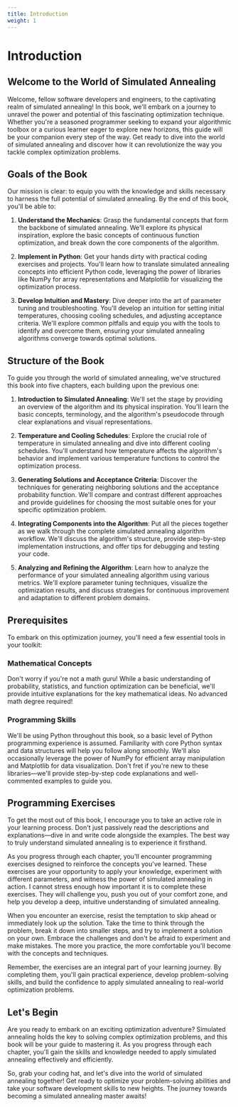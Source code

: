 ```yaml
---
title: Introduction
weight: 1
---
```

# Introduction

## Welcome to the World of Simulated Annealing

Welcome, fellow software developers and engineers, to the captivating realm of simulated annealing! In this book, we'll embark on a journey to unravel the power and potential of this fascinating optimization technique. Whether you're a seasoned programmer seeking to expand your algorithmic toolbox or a curious learner eager to explore new horizons, this guide will be your companion every step of the way. Get ready to dive into the world of simulated annealing and discover how it can revolutionize the way you tackle complex optimization problems.

## Goals of the Book

Our mission is clear: to equip you with the knowledge and skills necessary to harness the full potential of simulated annealing. By the end of this book, you'll be able to:

1. **Understand the Mechanics**: Grasp the fundamental concepts that form the backbone of simulated annealing. We'll explore its physical inspiration, explore the basic concepts of continuous function optimization, and break down the core components of the algorithm.

2. **Implement in Python**: Get your hands dirty with practical coding exercises and projects. You'll learn how to translate simulated annealing concepts into efficient Python code, leveraging the power of libraries like NumPy for array representations and Matplotlib for visualizing the optimization process.

3. **Develop Intuition and Mastery**: Dive deeper into the art of parameter tuning and troubleshooting. You'll develop an intuition for setting initial temperatures, choosing cooling schedules, and adjusting acceptance criteria. We'll explore common pitfalls and equip you with the tools to identify and overcome them, ensuring your simulated annealing algorithms converge towards optimal solutions.

## Structure of the Book

To guide you through the world of simulated annealing, we've structured this book into five chapters, each building upon the previous one:

1. **Introduction to Simulated Annealing**: We'll set the stage by providing an overview of the algorithm and its physical inspiration. You'll learn the basic concepts, terminology, and the algorithm's pseudocode through clear explanations and visual representations.

2. **Temperature and Cooling Schedules**: Explore the crucial role of temperature in simulated annealing and dive into different cooling schedules. You'll understand how temperature affects the algorithm's behavior and implement various temperature functions to control the optimization process.

3. **Generating Solutions and Acceptance Criteria**: Discover the techniques for generating neighboring solutions and the acceptance probability function. We'll compare and contrast different approaches and provide guidelines for choosing the most suitable ones for your specific optimization problem.

4. **Integrating Components into the Algorithm**: Put all the pieces together as we walk through the complete simulated annealing algorithm workflow. We'll discuss the algorithm's structure, provide step-by-step implementation instructions, and offer tips for debugging and testing your code.

5. **Analyzing and Refining the Algorithm**: Learn how to analyze the performance of your simulated annealing algorithm using various metrics. We'll explore parameter tuning techniques, visualize the optimization results, and discuss strategies for continuous improvement and adaptation to different problem domains.

## Prerequisites

To embark on this optimization journey, you'll need a few essential tools in your toolkit:

### Mathematical Concepts

Don't worry if you're not a math guru! While a basic understanding of probability, statistics, and function optimization can be beneficial, we'll provide intuitive explanations for the key mathematical ideas. No advanced math degree required!

### Programming Skills

We'll be using Python throughout this book, so a basic level of Python programming experience is assumed. Familiarity with core Python syntax and data structures will help you follow along smoothly. We'll also occasionally leverage the power of NumPy for efficient array manipulation and Matplotlib for data visualization. Don't fret if you're new to these libraries—we'll provide step-by-step code explanations and well-commented examples to guide you.

## Programming Exercises

To get the most out of this book, I encourage you to take an active role in your learning process. Don't just passively read the descriptions and explanations—dive in and write code alongside the examples. The best way to truly understand simulated annealing is to experience it firsthand.

As you progress through each chapter, you'll encounter programming exercises designed to reinforce the concepts you've learned. These exercises are your opportunity to apply your knowledge, experiment with different parameters, and witness the power of simulated annealing in action. I cannot stress enough how important it is to complete these exercises. They will challenge you, push you out of your comfort zone, and help you develop a deep, intuitive understanding of simulated annealing.

When you encounter an exercise, resist the temptation to skip ahead or immediately look up the solution. Take the time to think through the problem, break it down into smaller steps, and try to implement a solution on your own. Embrace the challenges and don't be afraid to experiment and make mistakes. The more you practice, the more comfortable you'll become with the concepts and techniques.

Remember, the exercises are an integral part of your learning journey. By completing them, you'll gain practical experience, develop problem-solving skills, and build the confidence to apply simulated annealing to real-world optimization problems.

## Let's Begin

Are you ready to embark on an exciting optimization adventure? Simulated annealing holds the key to solving complex optimization problems, and this book will be your guide to mastering it. As you progress through each chapter, you'll gain the skills and knowledge needed to apply simulated annealing effectively and efficiently.

So, grab your coding hat, and let's dive into the world of simulated annealing together! Get ready to optimize your problem-solving abilities and take your software development skills to new heights. The journey towards becoming a simulated annealing master awaits!